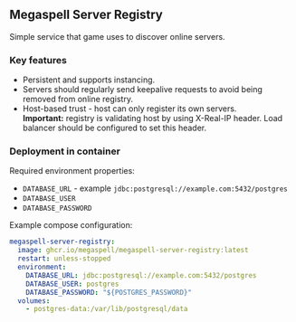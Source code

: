 ## Megaspell Server Registry ##

Simple service that game uses to discover online servers.

### Key features ###

- Persistent and supports instancing.
- Servers should regularly send keepalive requests to avoid being removed from online registry.
- Host-based trust - host can only register its own servers.  
  **Important:** registry is validating host by using X-Real-IP header. Load balancer should be configured
  to set this header.

### Deployment in container ###

Required environment properties:

- `DATABASE_URL` - example `jdbc:postgresql://example.com:5432/postgres`
- `DATABASE_USER`
- `DATABASE_PASSWORD`

Example compose configuration:

```yaml
megaspell-server-registry:
  image: ghcr.io/megaspell/megaspell-server-registry:latest
  restart: unless-stopped
  environment:
    DATABASE_URL: jdbc:postgresql://example.com:5432/postgres
    DATABASE_USER: postgres
    DATABASE_PASSWORD: "${POSTGRES_PASSWORD}"
  volumes:
    - postgres-data:/var/lib/postgresql/data
```